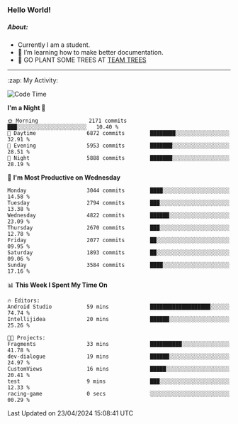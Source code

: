 ### Hello World!

##### About:
- Currently I am a student.
- 🌱 I’m learning how to make better documentation.
- 🌱 GO PLANT SOME TREES AT [TEAM TREES](https://teamtrees.org/)

---
  <summary>:zap: My Activity:</summary>
  
<!--START_SECTION:waka-->
![Code Time](http://img.shields.io/badge/Code%20Time-1%2C318%20hrs%2028%20mins-blue)

**I'm a Night 🦉** 

```text
🌞 Morning                2171 commits        ███░░░░░░░░░░░░░░░░░░░░░░   10.40 % 
🌆 Daytime                6872 commits        ████████░░░░░░░░░░░░░░░░░   32.91 % 
🌃 Evening                5953 commits        ███████░░░░░░░░░░░░░░░░░░   28.51 % 
🌙 Night                  5888 commits        ███████░░░░░░░░░░░░░░░░░░   28.19 % 
```
📅 **I'm Most Productive on Wednesday** 

```text
Monday                   3044 commits        ████░░░░░░░░░░░░░░░░░░░░░   14.58 % 
Tuesday                  2794 commits        ███░░░░░░░░░░░░░░░░░░░░░░   13.38 % 
Wednesday                4822 commits        ██████░░░░░░░░░░░░░░░░░░░   23.09 % 
Thursday                 2670 commits        ███░░░░░░░░░░░░░░░░░░░░░░   12.78 % 
Friday                   2077 commits        ██░░░░░░░░░░░░░░░░░░░░░░░   09.95 % 
Saturday                 1893 commits        ██░░░░░░░░░░░░░░░░░░░░░░░   09.06 % 
Sunday                   3584 commits        ████░░░░░░░░░░░░░░░░░░░░░   17.16 % 
```


📊 **This Week I Spent My Time On** 

```text
🔥 Editors: 
Android Studio           59 mins             ███████████████████░░░░░░   74.74 % 
Intellijidea             20 mins             ██████░░░░░░░░░░░░░░░░░░░   25.26 % 

🐱‍💻 Projects: 
Fragments                33 mins             ██████████░░░░░░░░░░░░░░░   41.78 % 
dev-dialogue             19 mins             ██████░░░░░░░░░░░░░░░░░░░   24.97 % 
CustomViews              16 mins             █████░░░░░░░░░░░░░░░░░░░░   20.41 % 
test                     9 mins              ███░░░░░░░░░░░░░░░░░░░░░░   12.33 % 
racing-game              0 secs              ░░░░░░░░░░░░░░░░░░░░░░░░░   00.29 % 
```


 Last Updated on 23/04/2024 15:08:41 UTC
<!--END_SECTION:waka-->

